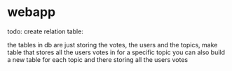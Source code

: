 # webapp
todo: create relation table:

the tables in db are just storing the votes, the users and the topics,
make table that stores all the users votes in for a specific topic
you can also build a new table for each topic and there storing all the users votes